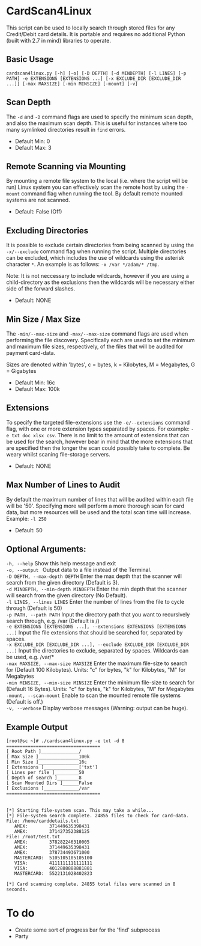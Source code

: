 # CardScan4Linux
This script can be used to locally search through stored files for any Credit/Debit card details. It is portable and requires no additional Python (built with 2.7 in mind) libraries to operate.

## Basic Usage 
`cardscan4linux.py [-h] [-o] [-D DEPTH] [-d MINDEPTH] [-l LINES] [-p PATH] -e EXTENSIONS [EXTENSIONS ...] [-x EXCLUDE_DIR [EXCLUDE_DIR ...]] [-max MAXSIZE] [-min MINSIZE] [-mount] [-v]`

## Scan Depth
The `-d` and `-D` command flags are used to specify the minimum scan depth, and also the maximum scan depth. This is useful for instances where too many symlinked directories result in `find` errors.

* Default Min: 0
* Default Max: 3

## Remote Scanning via Mounting
By mounting a remote file system to the local (i.e. where the script will be run) Linux system you can effectively scan the remote host by using the `-mount` command flag when running the tool. By default remote mounted systems are not scanned.

* Default: False (Off)

## Excluding Directories
It is possible to exclude certain directories from being scanned by using the `-x/--exclude` command flag when running the script. Multiple directories can be excluded, which includes the use of wildcards using the asterisk character `*`. An example is as follows: `-x /var */adam/* /tmp`. 

Note: It is not neccessary to include wildcards, however if you are using a child-directory as the exclusions then the wildcards will be necessary either side of the forward slashes.

* Default: NONE

## Min Size / Max Size
The `-min/--max-size` and `-max/--max-size` command flags are used when performing the file discovery. Specifically each are used to set the minimum and maximum file sizes, respectively, of the files that will be audited for payment card-data.

Sizes are denoted within 'bytes', c = bytes, k = Kilobytes, M = Megabytes, G = Gigabytes

* Default Min: 16c
* Default Max: 100k

## Extensions
To specify the targeted file-extensions use the `-e/--extensions` command flag, with one or more extension types separated by spaces. For example: `-e txt doc xlsx csv`. There is no limit to the amount of extensions that can be used for the search, however bear in mind that the more extensions that are specified then the longer the scan could possibly take to complete. Be weary whilst scaning file-storage servers.

* Default: NONE

## Max Number of Lines to Audit
By default the maximum number of lines that will be audited within each file will be '50'. Specifying more will perform a more thorough scan for card data, but more resources will be used and the total scan time will increase. Example: `-l 250`

* Default: 50

## Optional Arguments:
`-h, --help`          Show this help message and exit
<br>  `-o, --output `       Output data to a file instead of the Terminal.
<br>  `-D DEPTH, --max-depth DEPTH` Enter the max depth that the scanner will search from the given directory (Default is 3).
<br>  `-d MINDEPTH, --min-depth MINDEPTH` Enter the min depth that the scanner will search from the given directory (No Default).
<br>  `-l LINES, --lines LINES` Enter the number of lines from the file to cycle through (Default is 50)
<br>  `-p PATH, --path PATH`  Input the directory path that you want to recursively search through, e.g. /var (Default is /)
<br>  `-e EXTENSIONS [EXTENSIONS ...], --extensions EXTENSIONS [EXTENSIONS ...]` Input the file extensions that should be searched for, separated by spaces.
<br>  `-x EXCLUDE_DIR [EXCLUDE_DIR ...], --exclude EXCLUDE_DIR [EXCLUDE_DIR ...]` Input the directories to exclude, separated by spaces. Wildcards can be used, e.g. /var/*
<br>  `-max MAXSIZE, --max-size MAXSIZE` Enter the maximum file-size to search for (Default 100 Kilobytes). Units: "c" for bytes, "k" for Kilobytes, "M" for Megabytes
<br>  `-min MINSIZE, --min-size MINSIZE` Enter the minimum file-size to search for (Default 16 Bytes). Units: "c" for bytes, "k" for Kilobytes, "M" for Megabytes
<br>  `-mount, --scan-mount`  Enable to scan the mounted remote file systems (Default is off.)
<br>  `-v, --verbose`         Display verbose messages (Warning: output can be huge).

## Example Output
`[root@sc ~]# ./cardscan4linux.py -e txt -d 8`
<br>`===================================`
<br>`[ Root Path ]______________/`
<br>`[ Max Size ]_______________100k`
<br>`[ Min Size ]_______________16c`
<br>`[ Extensions ]_____________['txt']`
<br>`[ Lines per file ]_________50`
<br>`[ Depth of search ]________8`
<br>`[ Scan Mounted Dirs ]______False`
<br>`[ Exclusions ]_____________/var`
<br>`===================================`

<br>`[*] Starting file-system scan. This may take a while...`
<br>`[*] File-system search complete. 24855 files to check for card-data.`
<br>`File: /home/carddetails.txt`
<br>`	AMEX:		 371449635398431`
<br>`	AMEX:		 371427352388125`
<br>`File: /root/test.txt`
<br>`	AMEX:		 378282246310005`
<br>`	AMEX:		 371449635398431`
<br>`	AMEX:		 378734493671000`
<br>`	MASTERCARD:	 5105105105105100`
<br>`	VISA:		 4111111111111111`
<br>`	VISA:		 4012888888881881`
<br>`	MASTERCARD:	 5522131028402823`

`[*] Card scanning complete. 24855 total files were scanned in 8 seconds.`

# To do

* Create some sort of progress bar for the 'find' subprocess
* Party
